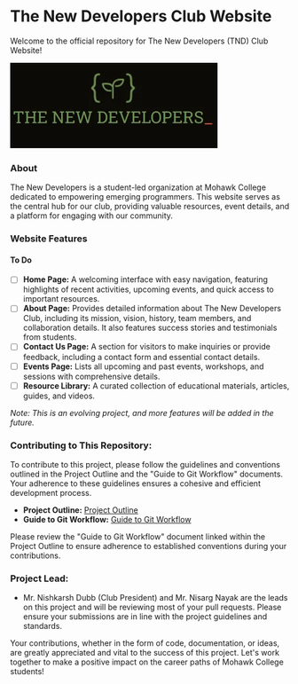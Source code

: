 # The New Developers Club Website

Welcome to the official repository for The New Developers (TND) Club Website!

![TND Logo](tnd-logo.png)

### About

The New Developers is a student-led organization at Mohawk College dedicated to empowering emerging programmers. This website serves as the central hub for our club, providing valuable resources, event details, and a platform for engaging with our community.

### Website Features

#### To Do
- [ ] **Home Page:** A welcoming interface with easy navigation, featuring highlights of recent activities, upcoming events, and quick access to important resources.
- [ ] **About Page:** Provides detailed information about The New Developers Club, including its mission, vision, history, team members, and collaboration details. It also features success stories and testimonials from students.
- [ ] **Contact Us Page:** A section for visitors to make inquiries or provide feedback, including a contact form and essential contact details.
- [ ] **Events Page:** Lists all upcoming and past events, workshops, and sessions with comprehensive details.
- [ ] **Resource Library:** A curated collection of educational materials, articles, guides, and videos.

*Note: This is an evolving project, and more features will be added in the future.*

### Contributing to This Repository:

To contribute to this project, please follow the guidelines and conventions outlined in the Project Outline and the "Guide to Git Workflow" documents. Your adherence to these guidelines ensures a cohesive and efficient development process.

- **Project Outline:** [Project Outline](https://docs.google.com/document/d/1Nhm6gn_-HgZfSjLMvatq4IQIRjIZbW5lHrmuctba1x8/edit)
- **Guide to Git Workflow:** [Guide to Git Workflow](https://docs.google.com/document/d/1rFtcH1D9UOMEW1MUnUNmCOxH-tAo4nVtM6APcs2FxdY/edit)

Please review the "Guide to Git Workflow" document linked within the Project Outline to ensure adherence to established conventions during your contributions.

### Project Lead:

- Mr. Nishkarsh Dubb (Club President) and Mr. Nisarg Nayak are the leads on this project and will be reviewing most of your pull requests. Please ensure your submissions are in line with the project guidelines and standards.

Your contributions, whether in the form of code, documentation, or ideas, are greatly appreciated and vital to the success of this project. Let's work together to make a positive impact on the career paths of Mohawk College students!

